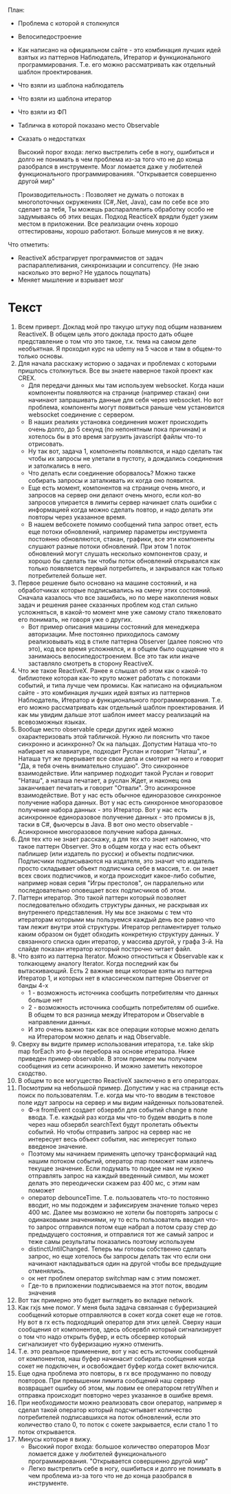 План:
* Проблема с которой я столкнулся
* Велосипедостроение
* Как написано на официальном сайте - это комбинация лучших идей взятых из паттернов Наблюдатель, Итератор и функционального программирования. Т.е. его можно рассматривать как отдельный шаблон проектирования.
* Что взяли из шаблона наблюдатель
* Что взяли из шаблона итератор
* Что взяли из ФП
* Табличка в которой показано место Observable
* Сказать о недостатках 

    Высокий порог входа: легко выстрелить себе в ногу, ошибиться и долго не понимать в чем проблема из-за того что не до конца разобрался в инструменте. Мозг ломается даже у любителей функционального программированияя. "Открывается совершенно другой мир"
    
    Производительность : Позволяет не думать о потоках в многопоточных окружениях (С#,.Net, Java), сам по себе все это сделает за тебя, Ты можешь распараллелить обработку особо не задумываясь об этих вещах. Подход ReacticeX врядли будет узким местом в приложении. Все реализации очень хорошо оттестированы, хорошо работают. Больше минусов я не вижу.

Что отметить:
* ReactiveX абстрагирует программистов от задач распараллеливания, синхронизации и concurrency. (Не знаю насколько это верно? Не удалось пощупать)
* Меняет мышление и взрывает мозг


# Текст
1. Всем приверт. Доклад мой про такуцю штуку под общим названием ReactiveX. В общем цель этого доклада просто дать общее представление о том что это такое, т.к. тема на самом деле необъятная. Я проходил курс на udemy на 5 часов и там в общем-то только основы.
1. Для начала расскажу историю о задачах и проблемах с которыми пришлось столкнуться. Все вы знаете наверное такой проект как CREX. 
    * Для передачи данных мы там используем websocket. Когда наши компоненты появляются на странице (например стакан) они начинают запрашивать данные для себя через websocket. Но вот проблема, компоненты могут появиться раньше чем установится websocket соединение c сервером.
    * В наших реалиях установка соединения может происходить очень долго, до 5 секунд (по непонятным пока причинам) и хотелось бы в это время загрузить javascript файлы что-то отрисовать. 
    * Ну так вот, задача 1, компоненты появляются, и надо сделать так чтобы их запросы не улетали в пустоту, а дождались соединения и затолкались в него.
    * Что делать если соединение оборвалось? Можно также собирать запросы и заталкивать их когда оно появится. 
    * Еще есть момент, компонентов на странице очень много, и запросов на сервер они делают очень много, если кол-во запросов упирается в лимиты сервер начинает слать ошибки с информацией когда можно сделать повтор, и надо делать эти повторы через указанное время. 
    * В нашем вебсокете помимо сообщений типа запрос ответ, есть еще потоки обновлений, например параметры инструмента постоянно обновляются, стакан, графики, все эти компоненты слушают разные потоки обновлений. При этом 1 поток обновлений могут слушать несколько компонентов сразу, и хорошо бы сделать так чтобы поток обновлений открывался как только появляется первый потребитель, и закрывался как только потребителей больше нет.
1. Первое решение было основано на машине состояний, и на обработчиках которые подписывались на смену этих состояний. Сначала казалось что все зашибись, но по мере накопления новых задач и решения ранее сказанных проблем код стал сильно усложняться, в какой-то момент мне уже самому стало тяжеловато его понимать, не говоря уже о других. 
    * Вот пример описания машины состояний для менеджера авторизации. Мне постоянно приходилось самому реализовывать код в стиле паттерна Observer (далее поясню что это), код все время усложнялся, и в общем было ощущение что я занимаюсь велосипедостроением. Все это так или иначе заставляло смотреть в сторону ReactiveX.
1. Что же такое ReactiveX. Ранее я слышал об этом как о какой-то библиотеке которая как-то круто может работать с потоками событий, и типа лучше чем промисы. Как написано на официальном сайте - это комбинация лучших идей взятых из паттернов Наблюдатель, Итератор и функционального программирования. Т.е. его можно рассматривать как отдельный шаблон проектирования. И как мы увидим дальше этот шаблон имеет массу реализаций на всевозможных языках.
1. Вообще место observable среди других идей можно охарактеризовать этой табличкой. Нужно ли пояснить что такое синхронно и асинхронно? Ок на пальцах. Допустим Наташа что-то набирает на клавиатуре, подходит Руслан и говорит "Наташ", и Наташа тут же прерывает все свои дела и смотрит на него и говорит "Да, я тебя очень внимательно слушаю". Это синхронное взаимодействие. Или например подходит такой Руслан и говорит "Наташ", а наташа печатает, а руслан Ждет, и наконец она заканчивает печатать и говорит "Отвали". Это асинхронное взаимодействие. Вот у нас есть обычное единоразовое синхронное получение набора данных. Вот у нас есть синхронное многоразовое получение набора данных - это Итератор.
Вот у нас есть асинхронное единоразовое получение данных - это промисы в js, таски в C#, фьючерсы в Java. B вот оно место observable - Асинхронное многоразовое получение набора данных.
1. Для тех кто не знает расскажу, а для тех кто знает напомню, что такое паттерн Observer. Это в общем когда у нас есть объект паблишер (или издатель по русски) и объекты подписчики. Подписчики подписываются на издателя, это значит что издатель просто складывает объект подписчика себе в массив, т.е. он знает всех своих подписчиков, и когда происходит какое-либо событие, например новая серия "Игры престолов", он парралельно или последовательно оповещает всех подписчиков об этом. 
1. Паттерн итератор. Это такой паттерн который позволяет последовательно обходить структуры данных, не раскрывая их внутреннего представления. Ну мы все знакомы с тем что итераторам которыми мы пользуемся каждый день все равно что там лежит внутри этой структуры. Итератор регламентирует только каким образом он будет обходить конкретную структуру данных. У связанного списка один итератор, у массива другой, у графа 3-й. На слайде показан итератор который построчно читает файл.
1. Что взято из паттерна Iterator. Можно отноститься к Observable как к толкающему аналогу Iterator. Когда последний как бы вытаскивающий. Есть 2 важные вещи которые взяты из паттерна Итератор 1, и которых нет в классическом паттерне Observer от банды 4-х 
    * 1 - возможность источника сообщить потребителям что данных больше нет 
    * 2 - возможность источника сообщить потребителям об ошибке. В общем то вся разница между Итератором и Observable в направлении данных. 
    * И это очень важно так как все операции которые можно делать на Итератором можно делать и над Observable.
1. Сверху вы видите пример использования итератора, т.е. take skip map forEach это ф-ии перебора на основе итератора. Ниже приведен пример observable. В этом примере мы получаем сообщения из сети асинхронно. И можно заметить некоторое сходство.
1. В общем то все могущество ReactiveX заключено в его операторах. 
1. Посмотрим на небольшой пример. Допустим у нас на странице есть поиск по пользователям. Т.е. когда мы что-то вводим в текстовое поле идут запросы на сервер и мы видим найденных пользователей. 
    * Ф-я fromEvent создает обзервбл для событий change в поле ввода. Т.е. каждый раз когда мы что-то будем вводить в поле через наш обзервбл searchText будут пролетать объекты событий. Но чтобы отправить запрос на сервер нас не интересует весь объект события, нас интересует только введеное значение. 
    * Поэтому мы начинаем применять цепочку трансформаций над нашим потоком событий, оператор map поможет нам извлечь текущее значение. Если подумать то поидее нам не нужно отправлять запрос на каждый введенный символ, мы может делать это переодически скажем раз 400 мс, с этим нам поможет 
    * оператор debounceTime. Т.е. пользователь что-то постоянно вводит, но мы подождем и зафиксируем значение только через 400 мс. Далее мы возможно не хотели бы повторять запросы с одинаковыми значениями, ну то есть пользователь вводил что-то запрос отправился потом еще набрал а потом сразу стер до предыдущего состояния, и отправлися тот же самый запрос и теже самы результаты показались поэтому используем 
    * distinctUntilChanged. Теперь мы готовы собственно сделать запрос, но еще хотелось бы запросы делать так что если они начинают накладываться один на другой чтобы все предыдущие отменялись. 
    * ок нет проблем оператор switchmap нам с этим поможет. 
    * Где-то в приложении подписываемся на этот поток, вводим значения
1. Вот так примерно это будет выглядеть во вкладке network.
1. Как rxjs мне помог. У меня была задача связанная с буферизацией сообщений которые отправляются в сокет когда сокет еще не готов. Ну вот в rx есть подходящий оператор для этих целей. Сверху наши сообщения от компонентов, здесь обсервбл который сигнализирует о том что надо открыть буфер, и есть обсервер который сигнализиует что буферизацию нужно отменить.
1. Т.е. это реальное применение, вот у нас есть источник сообщений от компонентов, наш буфер начинасит собирать сообщения когда сокет не подключен, и освобождает буфер когда сокет включился.
1. Еще одна проблема это повторы, в rx все продуманно по поводу повторов. При превышении лимита сообщений наш сервер возвращает ошибку об этом, мы ловим ее оператором retryWhen и отправка происходит повторно через указанное в ошибке время.
1. При необходимости можно реализовать свои оператор, например я сделал такой оператор который подсчитывает количество потребителей подписавшихся на поток обновлений, если это количество стало 0, то поток с сокете закрывается, если стало 1 то поток открывается.
1. Минусы которые я вижу. 
    * Высокий порог входа: большое количество операторов Мозг ломается даже у любителей функционального программирования. "Открывается совершенно другой мир"   
    * Легко выстрелить себе в ногу, ошибиться и долго не понимать в чем проблема из-за того что не до конца разобрался в инструменте. 




